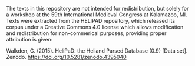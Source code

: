 The texts in this repository are not intended for redistribution, but solely for a workshop at the
59th International Medieval Congress at Kalamazoo, MI. Texts were extracted from the HELIPAD repository,
which released its corpus under a Creative Commons 4.0 license which allows modification and redistribution 
for non-commerical purposes, providing proper attribution is given:

Walkden, G. (2015). HeliPaD: the Heliand Parsed Database (0.9) [Data set]. Zenodo. https://doi.org/10.5281/zenodo.4395040
